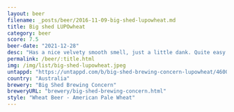 ```yaml
---
layout: beer
filename: _posts/beer/2016-11-09-big-shed-lupowheat.md
title: Big shed LUPOwheat
category: beer
score: 7.5
beer-date: "2021-12-28"
desc: "Has a nice velvety smooth smell, just a little dank. Quite easy drinking, there’s a bitterness there but it’s not too high. Hard to pick out any individual flavours"
permalink: /beer/:title.html
img: /img/list/big-shed-lupowheat.jpeg
untappd: "https://untappd.com/b/big-shed-brewing-concern-lupowheat/4600131"
country: "Australia"
brewery: "Big Shed Brewing Concern"
breweryURL: "brewery/big-shed-brewing-concern.html"
style: "Wheat Beer - American Pale Wheat"
---
```

